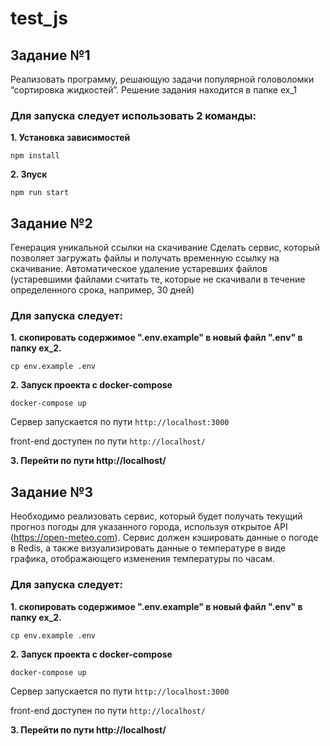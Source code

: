 # test_js
## Задание №1

Реализовать программу, решающую задачи популярной головоломки “сортировка жидкостей”.
Решение задания находится в папке ex_1
### Для запуска следует использовать 2 команды: 
**1. Установка зависимостей**
```
npm install
```

**2. Зпуск**
```
npm run start
```

## Задание №2

Генерация уникальной ссылки на скачивание
Сделать сервис, который позволяет загружать файлы и получать временную ссылку на скачивание.
Автоматическое удаление устаревших файлов (устаревшими файлами считать те, которые не скачивали в течение определенного срока, например, 30 дней)

### Для запуска следует:
**1. скопировать содержимое ".env.example" в новый файл ".env" в папку ex_2.**
```
cp env.example .env
```
**2. Запуск проекта с docker-compose**
```
docker-compose up
```

Сервер запускается по пути ```http://localhost:3000```

front-end доступен по пути ```http://localhost/```

**3. Перейти по пути http://localhost/**

## Задание №3
Необходимо реализовать сервис, который будет получать текущий прогноз погоды для указанного города, используя открытое API (https://open-meteo.com). Сервис должен кэшировать данные о погоде в Redis, а также визуализировать данные о температуре в виде графика, отображающего изменения температуры по часам.

### Для запуска следует:
**1. скопировать содержимое ".env.example" в новый файл ".env" в папку ex_2.**
```
cp env.example .env
```

**2. Запуск проекта с docker-compose**
```
docker-compose up
```

Сервер запускается по пути ```http://localhost:3000```

front-end доступен по пути ```http://localhost/```

**3. Перейти по пути http://localhost/**
